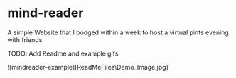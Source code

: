 # mind-reader
A simple Website that I bodged within a week to host a virtual pints evening with friends

TODO: Add Readme and example gifs

![mindreader-example][ReadMeFiles\Demo_Image.jpg]
